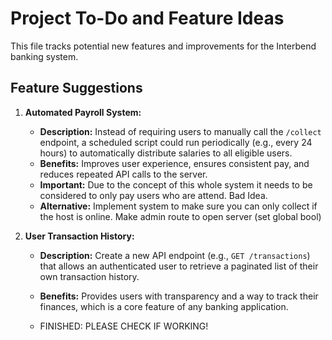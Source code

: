 # Project To-Do and Feature Ideas

This file tracks potential new features and improvements for the Interbend banking system.

## Feature Suggestions

1.  **Automated Payroll System:**
    *   **Description:** Instead of requiring users to manually call the `/collect` endpoint, a scheduled script could run periodically (e.g., every 24 hours) to automatically distribute salaries to all eligible users.
    *   **Benefits:** Improves user experience, ensures consistent pay, and reduces repeated API calls to the server.
    * **Important:** Due to the concept of this whole system it needs to be considered to only pay users who are attend. Bad Idea.
    * **Alternative:** Implement system to make sure you can only collect if the host is online. Make admin route to open server (set global bool)

2.  **User Transaction History:**
    *   **Description:** Create a new API endpoint (e.g., `GET /transactions`) that allows an authenticated user to retrieve a paginated list of their own transaction history.
    *   **Benefits:** Provides users with transparency and a way to track their finances, which is a core feature of any banking application.

    * FINISHED: PLEASE CHECK IF WORKING!